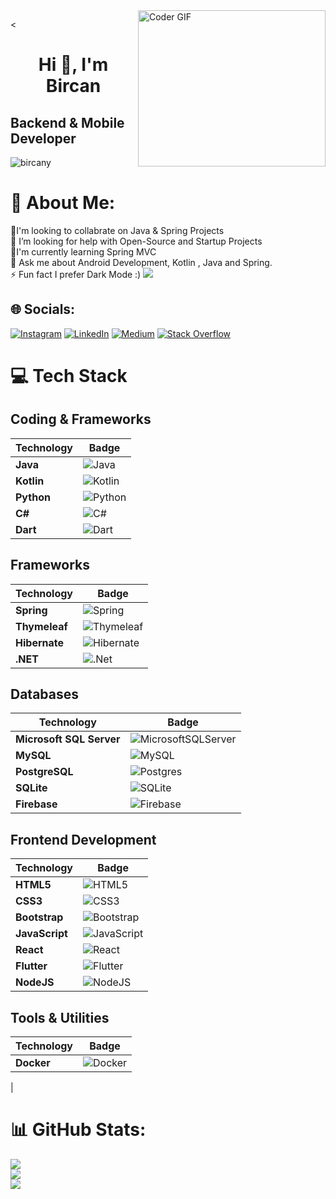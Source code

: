 <img alt="Coder GIF" align="right" height=250 width=300 src="http://raw.githubusercontent.com/TheDudeThatCode/TheDudeThatCode/master/Assets/Developer.gif" />

<<h1 align="center"><strong>Hi 👋, I'm Bircan</strong></h1>
<h2 align="left"><strong>Backend & Mobile Developer</strong></h2>

<p align="left"> <img src="https://komarev.com/ghpvc/?username=bircany&label=Profile%20views&color=0e75b6&style=flat" alt="bircany" /> </p>





# 💫 About Me:
👯I'm looking to collabrate on Java & Spring Projects<br>🤝 I’m looking for help with Open-Source  and Startup Projects<br>🌱I'm currently learning Spring MVC<br>💬 Ask me about Android Development, Kotlin , Java and Spring.<br>⚡ Fun fact I prefer Dark Mode :)
[![](https://visitcount.itsvg.in/api?id=bircany&icon=5&color=3)](https://visitcount.itsvg.in)

## 🌐 Socials:
[![Instagram](https://img.shields.io/badge/Instagram-%23E4405F.svg?logo=Instagram&logoColor=white)](https://instagram.com/https://www.instagram.com/bircnnyilmz/) [![LinkedIn](https://img.shields.io/badge/LinkedIn-%230077B5.svg?logo=linkedin&logoColor=white)](https://linkedin.com/in/linkedin.com/bircany) [![Medium](https://img.shields.io/badge/Medium-12100E?logo=medium&logoColor=white)](https://medium.com/@https://medium.com/@bircany) [![Stack Overflow](https://img.shields.io/badge/-Stackoverflow-FE7A16?logo=stack-overflow&logoColor=white)](https://stackoverflow.com/users/bircany) 


# 💻 Tech Stack

## Coding & Frameworks
| Technology       | Badge                                                                                       |
|------------------|---------------------------------------------------------------------------------------------|
| **Java**               | ![Java](https://img.shields.io/badge/java-%23ED8B00.svg?style=for-the-badge&logo=openjdk&logoColor=white) |
| **Kotlin**             | ![Kotlin](https://img.shields.io/badge/kotlin-%237F52FF.svg?style=for-the-badge&logo=kotlin&logoColor=white) |
| **Python**             | ![Python](https://img.shields.io/badge/python-3670A0?style=for-the-badge&logo=python&logoColor=ffdd54) |
| **C#**                 | ![C#](https://img.shields.io/badge/c%23-%23239120.svg?style=for-the-badge&logo=csharp&logoColor=white) |
| **Dart**               | ![Dart](https://img.shields.io/badge/dart-%230175C2.svg?style=for-the-badge&logo=dart&logoColor=white) |


## Frameworks
| Technology       | Badge                                                                                       |
|------------------|---------------------------------------------------------------------------------------------|
| **Spring**             | ![Spring](https://img.shields.io/badge/spring-%236DB33F.svg?style=for-the-badge&logo=spring&logoColor=white) |
| **Thymeleaf**          | ![Thymeleaf](https://img.shields.io/badge/Thymeleaf-%23005C0F.svg?style=for-the-badge&logo=Thymeleaf&logoColor=white) |
| **Hibernate**          | ![Hibernate](https://img.shields.io/badge/Hibernate-59666C?style=for-the-badge&logo=Hibernate&logoColor=white) |
| **.NET**               | ![.Net](https://img.shields.io/badge/.NET-5C2D91?style=for-the-badge&logo=.net&logoColor=white) |


## Databases
| Technology       | Badge                                                                                       |
|------------------|---------------------------------------------------------------------------------------------|
| **Microsoft SQL Server** | ![MicrosoftSQLServer](https://img.shields.io/badge/Microsoft%20SQL%20Server-CC2927?style=for-the-badge&logo=microsoft%20sql%20server&logoColor=white) |
| **MySQL**               | ![MySQL](https://img.shields.io/badge/mysql-4479A1.svg?style=for-the-badge&logo=mysql&logoColor=white) |
| **PostgreSQL**            | ![Postgres](https://img.shields.io/badge/postgres-%23316192.svg?style=for-the-badge&logo=postgresql&logoColor=white) |
| **SQLite**              | ![SQLite](https://img.shields.io/badge/sqlite-%2307405e.svg?style=for-the-badge&logo=sqlite&logoColor=white) |
| **Firebase**           | ![Firebase](https://img.shields.io/badge/firebase-%23039BE5.svg?style=for-the-badge&logo=firebase&logoColor=white) |

## Frontend Development
| Technology       | Badge                                                                                       |
|------------------|---------------------------------------------------------------------------------------------|
| **HTML5**              | ![HTML5](https://img.shields.io/badge/html5-%23E34F26.svg?style=for-the-badge&logo=html5&logoColor=white) |
| **CSS3**               | ![CSS3](https://img.shields.io/badge/css3-%231572B6.svg?style=for-the-badge&logo=css3&logoColor=white) |
| **Bootstrap**          | ![Bootstrap](https://img.shields.io/badge/bootstrap-%238511FA.svg?style=for-the-badge&logo=bootstrap&logoColor=white) |
| **JavaScript**         | ![JavaScript](https://img.shields.io/badge/javascript-%23323330.svg?style=for-the-badge&logo=javascript&logoColor=%23F7DF1E) |
| **React**              | ![React](https://img.shields.io/badge/react-%2320232a.svg?style=for-the-badge&logo=react&logoColor=%2361DAFB) |
| **Flutter**            | ![Flutter](https://img.shields.io/badge/Flutter-%2302569B.svg?style=for-the-badge&logo=Flutter&logoColor=white) |
| **NodeJS**             | ![NodeJS](https://img.shields.io/badge/node.js-6DA55F?style=for-the-badge&logo=node.js&logoColor=white) |


## Tools & Utilities
| Technology       | Badge                                                                                       |
|------------------|---------------------------------------------------------------------------------------------|
| **Docker**             | ![Docker](https://img.shields.io/badge/docker-%230db7ed.svg?style=for-the-badge&logo=docker&logoColor=white) |
| 


# 📊 GitHub Stats:
![](https://github-readme-stats.vercel.app/api?username=bircany&theme=jolly&hide_border=false&include_all_commits=true&count_private=true)<br/>
![](https://github-readme-streak-stats.herokuapp.com/?user=bircany&theme=jolly&hide_border=false)<br/>
![](https://github-readme-stats.vercel.app/api/top-langs/?username=bircany&theme=jolly&hide_border=false&include_all_commits=true&count_private=true&layout=compact)



